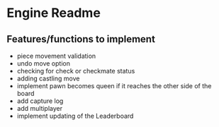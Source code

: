 # Engine Readme

## Features/functions to implement
* piece movement validation
* undo move option
* checking for check or checkmate status
* adding castling move
* implement pawn becomes queen if it reaches the other side of the board
* add capture log
* add multiplayer
* implement updating of the Leaderboard
